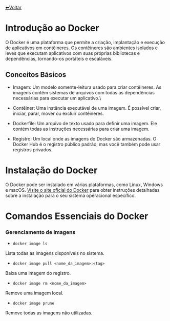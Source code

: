 [⬅Voltar](https://memorise-codigos.github.io/)
# Introdução ao Docker
O Docker é uma plataforma que permite a criação, implantação e execução de aplicativos em contêineres. Os contêineres são ambientes isolados e leves que executam aplicativos com suas próprias bibliotecas e dependências, tornando-os portáteis e escaláveis.

## Conceitos Básicos
- Imagem: Um modelo somente-leitura usado para criar contêineres. As imagens contêm sistemas de arquivos com todas as dependências necessárias para executar um aplicativo.\

- Contêiner: Uma instância executável de uma imagem. É possível criar, iniciar, parar, mover ou excluir contêineres.

- Dockerfile: Um arquivo de texto usado para definir uma imagem. Ele contém todas as instruções necessárias para criar uma imagem.

- Registro: Um local onde as imagens do Docker são armazenadas. O Docker Hub é o registro público padrão, mas você também pode usar registros privados.

# Instalação do Docker
O Docker pode ser instalado em várias plataformas, como Linux, Windows e macOS. [Visite o site oficial do Docker](https://www.docker.com/get-started) para obter instruções detalhadas sobre a instalação para o seu sistema operacional específico.

# Comandos Essenciais do Docker
### Gerenciamento de Imagens
- `docker image ls`

Lista todas as imagens disponíveis no sistema.

- `docker image pull <nome_da_imagem>:<tag>`

Baixa uma imagem do registro.

- `docker image rm <nome_da_imagem>`

Remove uma imagem local.

- `docker image prune`

Remove todas as imagens não utilizadas.
